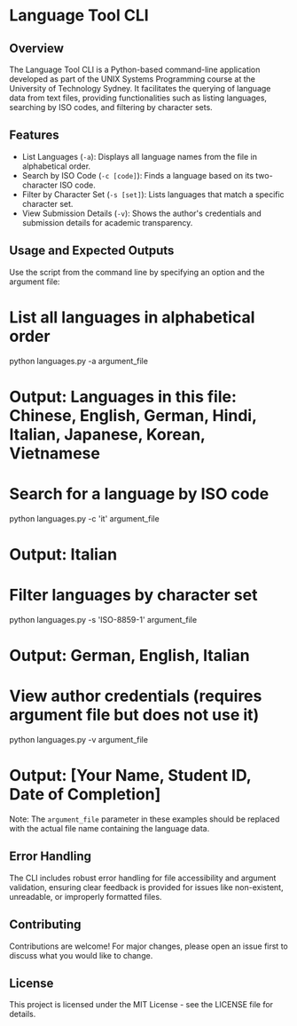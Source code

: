 Language Tool CLI
=================

Overview
--------

The Language Tool CLI is a Python-based command-line application developed as part of the UNIX Systems Programming course at the University of Technology Sydney. It facilitates the querying of language data from text files, providing functionalities such as listing languages, searching by ISO codes, and filtering by character sets.

Features
--------

-   List Languages (`-a`): Displays all language names from the file in alphabetical order.
-   Search by ISO Code (`-c [code]`): Finds a language based on its two-character ISO code.
-   Filter by Character Set (`-s [set]`): Lists languages that match a specific character set.
-   View Submission Details (`-v`): Shows the author's credentials and submission details for academic transparency.

Usage and Expected Outputs
--------------------------

Use the script from the command line by specifying an option and the argument file:

# List all languages in alphabetical order

python languages.py -a argument_file

# Output: Languages in this file: Chinese, English, German, Hindi, Italian, Japanese, Korean, Vietnamese

# Search for a language by ISO code

python languages.py -c 'it' argument_file

# Output: Italian

# Filter languages by character set

python languages.py -s 'ISO-8859-1' argument_file

# Output: German, English, Italian

# View author credentials (requires argument file but does not use it)

python languages.py -v argument_file

# Output: [Your Name, Student ID, Date of Completion]

Note: The `argument_file` parameter in these examples should be replaced with the actual file name containing the language data.

Error Handling
--------------

The CLI includes robust error handling for file accessibility and argument validation, ensuring clear feedback is provided for issues like non-existent, unreadable, or improperly formatted files.

Contributing
------------

Contributions are welcome! For major changes, please open an issue first to discuss what you would like to change.

License
-------

This project is licensed under the MIT License - see the LICENSE file for details.
